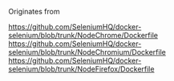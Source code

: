 Originates from

https://github.com/SeleniumHQ/docker-selenium/blob/trunk/NodeChrome/Dockerfile
https://github.com/SeleniumHQ/docker-selenium/blob/trunk/NodeChromium/Dockerfile
https://github.com/SeleniumHQ/docker-selenium/blob/trunk/NodeFirefox/Dockerfile
